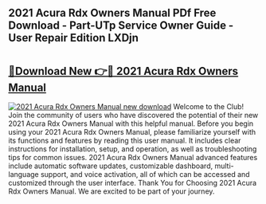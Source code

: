 ## 2021 Acura Rdx Owners Manual PDf Free Download - Part-UTp Service Owner Guide - User Repair Edition LXDjn

# <h2><a href="http://bc34922.oget.top/?id=2021+Acura+Rdx+Owners+Manual">🔗Download New 👉🔴 2021 Acura Rdx Owners Manual</a></h2>

[![2021 Acura Rdx Owners Manual new download](https://i.imgur.com/5g1atiW.png)](http://bc34922.oget.top/?id=2021+Acura+Rdx+Owners+Manual)
Welcome to the Club! Join the community of users who have discovered the potential of their new 2021 Acura Rdx Owners Manual with this helpful manual. Before you begin using your 2021 Acura Rdx Owners Manual, please familiarize yourself with its functions and features by reading this user manual. It includes clear instructions for installation, setup, and operation, as well as troubleshooting tips for common issues. 2021 Acura Rdx Owners Manual advanced features include automatic software updates, customizable dashboard, multi-language support, and voice activation, all of which can be accessed and customized through the user interface. Thank You for Choosing 2021 Acura Rdx Owners Manual. We are excited to be part of your journey.
